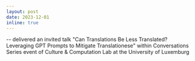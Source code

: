 ```yaml
---
layout: post
date: 2023-12-01
inline: true
---
```


-- delivered an invited talk "Can Translations Be Less Translated? Leveraging GPT Prompts to Mitigate Translationese" within Conversations Series event of Culture & Computation Lab at the University of Luxemburg

